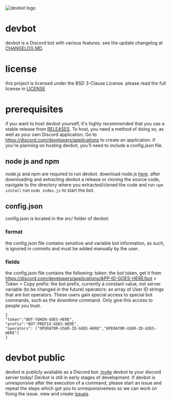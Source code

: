 ![devbot logo](https://user-images.githubusercontent.com/17016045/117669802-4b723d00-b175-11eb-9661-a6eb2f4e6e7d.png)
# devbot 
devbot is a Discord bot with various features. see the update changelog at [CHANGELOG.MD](https://github.com/windingtheropes/devbot/edit/main/CHANGELOG.MD).
# license
this project is licensed under the BSD 3-Clause License. please read the full license in [LICENSE](https://github.com/windingtheropes/devbot/edit/main/LICENSE)
# prerequisites
if you want to host devbot yourself, it's highly recommended that you use a stable release from [RELEASES](https://github.com/windingtheropes/devbot/releases). To host, you need a method of doing so, as well as your own Discord application. Go to https://discord.com/developers/applications to create an application. if you're planning on hosting devbot, you'll need to include a config.json file.
## node js and npm
node.js and npm are required to run devbot. download node.js [here](https://nodejs.org/en/).
after downloading and extracting devbot a release or cloning the source code, navigate to the directory where you extracted/cloned the code and run `npm install`
run `node index.js` to start the bot.
## config.json
config.json is located in the src/ folder of devbot.
### format
the config.json file contains sensitive and variable bot information, as such, is ignored in commits and must be added manually by the user. 
### fields
the config.json file contains the following:
token: the bot token, get it from https://discord.com/developers/applications/APP-ID-GOES-HERE/bot > Token > Copy
prefix: the bot prefix, currently a constant value, not server variable (to be changed in the future)
operators: an array of User ID strings that are bot operators. These users gain special access to special bot commands, such as the downtime command. Only give this access to people you trust.

```
{
"token":"BOT-TOKEN-GOES-HERE",
"prefix":"BOT-PREFIX-GOES-HERE",
"operators": ["OPERATOR-USER-ID-GOES-HERE","OPERATOR-USER-ID-GOES-HERE"]
}
```
# devbot public
devbot is publicly available as a Discord bot. [invite](https://discord.com/api/oauth2/authorize?client_id=732280990323441704&permissions=8&scope=bot) devbot to your discord server today!
Devbot is still in early stages of development. If devbot is unresponsive after the execution of a command, please start an issue and repeat the steps which got you to unresponsiveness so we can work on fixing the issue. view and create [issues](https://github.com/windingtheropes/devbot/issues).
